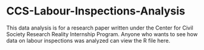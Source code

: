 # CCS-Labour-Inspections-Analysis
This data analysis is for a research paper written under the Center for Civil Society Research Reality Internship Program. Anyone who wants to see how data on labour inspections was analyzed can view the R file here.
